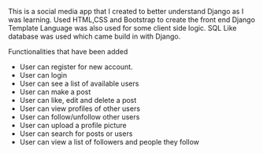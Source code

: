 This is a social media app that I created to better understand Django as I was learning.
Used HTML,CSS and Bootstrap to create the front end
Django Template Language was also used for some client side logic.
SQL Like database was used which came build in with Django.

Functionalities that have been added 
- User can register for new account.
- User can login
- User can see a list of available users
- User can make a post
- User can like, edit and delete a post
- User can view profiles of other users
- User can follow/unfollow other users
- User can upload a profile picture
- User can search for posts or users
- User can view a list of followers and people they follow

